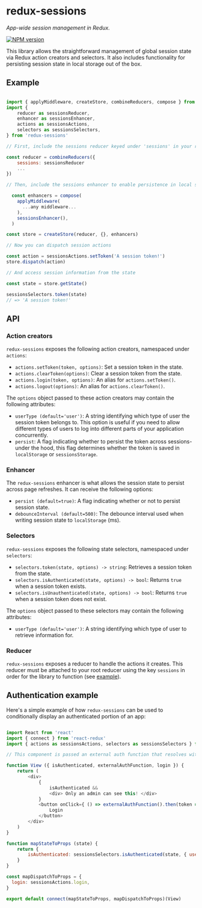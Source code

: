 # redux-sessions
*App-wide session management in Redux.*

[![NPM version](https://img.shields.io/npm/v/redux-sessions.svg?style=flat-square)](https://www.npmjs.com/package/redux-sessions)

This library allows the straightforward management of global session state via Redux action creators and selectors. It also includes functionality for persisting session state in local storage out of the box.

## Example

```javascript

import { applyMiddleware, createStore, combineReducers, compose } from 'redux'
import {
    reducer as sessionsReducer,
    enhancer as sessionsEnhancer,
    actions as sessionsActions,
    selectors as sessionsSelectors,
} from 'redux-sessions'

// First, include the sessions reducer keyed under 'sessions' in your root reducer

const reducer = combineReducers({
    sessions: sessionsReducer
    ...
})

// Then, include the sessions enhancer to enable persistence in local storage

  const enhancers = compose(
    applyMiddleware(
      ...any middleware...
    ),
    sessionsEnhancer(),
  )

const store = createStore(reducer, {}, enhancers)

// Now you can dispatch session actions

const action = sessionsActions.setToken('A session token!')
store.dispatch(action)

// And access session information from the state

const state = store.getState()

sessionsSelectors.token(state)
// => 'A session token!'

```

## API

### Action creators

`redux-sessions` exposes the following action creators, namespaced under `actions`:

- `actions.setToken(token, options)`: Set a session token in the state.
- `actions.clearToken(options)`: Clear a session token from the state.
- `actions.login(token, options)`: An alias for `actions.setToken()`.
- `actions.logout(options)`: An alias for `actions.clearToken()`.

The `options` object passed to these action creators may contain the following attributes:

- `userType (default='user')`: A string identifying which type of user the session token belongs to. This option is useful if you need to allow different types of users to log into different parts of your application concurrently.
- `persist`: A flag indicating whether to persist the token across sessions- under the hood, this flag determines whether the token is saved in `localStorage` or `sessionsStorage`.

### Enhancer

The `redux-sessions` enhancer is what allows the session state to persist across page refreshes. It can receive the following options:

- `persist (default=true)`: A flag indicating whether or not to persist session state.
- `debounceInterval (default=500)`: The debounce interval used when writing session state to `localStorage` (ms).

### Selectors

`redux-sessions` exposes the following state selectors, namespaced under `selectors`:

- `selectors.token(state, options) -> string`: Retrieves a session token from the state.
- `selectors.isAuthenticated(state, options) -> bool`: Returns `true` when a session token exists.
- `selectors.isUnauthenticated(state, options) -> bool`: Returns `true` when a session token does not exist.

The `options` object passed to these selectors may contain the following attributes:

- `userType (default='user')`: A string identifying which type of user to retrieve information for.

### Reducer

`redux-sessions` exposes a reducer to handle the actions it creates. This reducer must be attached to your root reducer using the key `sessions` in order for the library to function (see [example](#example)).

## Authentication example

Here's a simple example of how `redux-sessions` can be used to conditionally display an authenticated portion of an app:

```javascript

import React from 'react'
import { connect } from 'react-redux'
import { actions as sessionsActions, selectors as sessionsSelectors } from 'redux-sessions'

// This component is passed an external auth function that resolves with a session token.

function View ({ isAuthenticated, externalAuthFunction, login }) {
    return (
        <div>
            {
                isAuthenticated && 
                <div> Only an admin can see this! </div>
            }
            <button onClick={ () => externalAuthFunction().then(token => login(token, { userType: 'admin' })) }>
                Login
            </button>
        </div>
    )
}

function mapStateToProps (state) {
    return {
        isAuthenticated: sessionsSelectors.isAuthenticated(state, { userType: 'admin' })
    }
}

const mapDispatchToProps = {
  login: sessionsActions.login,
}

export default connect(mapStateToProps, mapDispatchToProps)(View)

```
